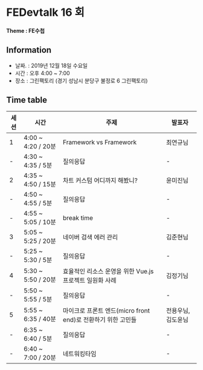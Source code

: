 # FEDevtalk 16 회

#### Theme : FE수첩

## Information

- 날짜. : 2019년 12월 18일 수요일
- 시간 : 오후 4:00 ~ 7:00
- 장소 : 그린팩토리 (경기 성남시 분당구 불정로 6 그린팩토리)

## Time table
| 세션 | 시간               | 주제       | 발표자          |
| ---- | ------------------ | ---------- | --------------- |
| 1    | 4:00 ~ 4:20 / 20분 | Framework vs Framework | 최연규님 |
| -    | 4:30 ~ 4:35 / 5분 | 질의응답 | - |
| 2    | 4:35 ~ 4:50 / 15분 | 차트 커스텀 어디까지 해봤니? | 윤미진님 |
| -    | 4:50 ~ 4:55 / 5분 | 질의응답 | - |
| -    | 4:55 ~ 5:05 / 10분 | break time | - |
| 3    | 5:05 ~ 5:25 / 20분 | 네이버 검색 에러 관리 | 김준현님 |
| -    | 5:25 ~ 5:30 / 5분 | 질의응답 | - |
| 4    | 5:30 ~ 5:50 / 20분 | 효율적인 리소스 운영을 위한 Vue.js 프로젝트 일원화 사례 | 김정기님 |
| -    | 5:50 ~ 5:55 / 5분 | 질의응답 | - |
| 5    | 5:55 ~ 6:35 / 40분 | 마이크로 프론트 엔드(micro front end)로 전환하기 위한 고민들 | 전용우님, 김도윤님 |
| -    | 6:35 ~ 6:40 / 5분 | 질의응답 | - |
| -    | 6:40 ~ 7:00 / 20분 | 네트워킹타임 | - |

